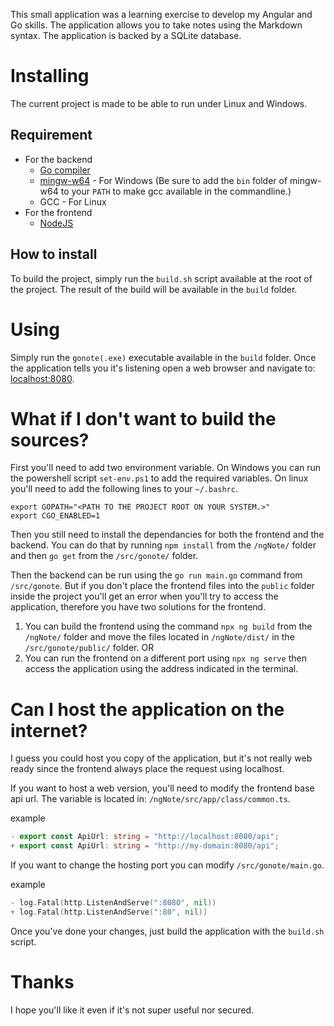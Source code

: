 This small application was a learning exercise to develop my Angular and Go skills.
The application allows you to take notes using the Markdown syntax.
The application is backed by a SQLite database.

# Installing 

The current project is made to be able to run under Linux and Windows.

## Requirement

* For the backend
    * [Go compiler](https://golang.org/dl/)
    * [mingw-w64](https://sourceforge.net/projects/mingw-w64/files/Toolchains%20targetting%20Win32/Personal%20Builds/mingw-builds/installer/mingw-w64-install.exe/download) - For Windows (Be sure to add the `bin` folder of mingw-w64 to your `PATH` to make gcc available in the commandline.)
    * GCC - For Linux
* For the frontend
    * [NodeJS](https://nodejs.org/en/)

## How to install

To build the project, simply run the `build.sh` script available at the root of the project.
The result of the build will be available in the `build` folder.

# Using

Simply run the `gonote(.exe)` executable available in the `build` folder.
Once the application tells you it's listening open a web browser and navigate to: [localhost:8080](http://localhost:8080/).

# What if I don't want to build the sources?

First you'll need to add two environment variable. On Windows you can run the powershell script `set-env.ps1` to add the required variables. On linux you'll need to add the following lines to your `~/.bashrc`.

```
export GOPATH="<PATH TO THE PROJECT ROOT ON YOUR SYSTEM.>"
export CGO_ENABLED=1
```

Then you still need to install the dependancies for both the frontend and the backend.
You can do that by running `npm install` from the `/ngNote/` folder and then `go get` from the `/src/gonote/` folder.

Then the backend can be run using the `go run main.go` command from `/src/gonote`.
But if you don't place the frontend files into the `public` folder inside the project you'll get an error when you'll try to access the application, therefore you have two solutions for the frontend.

1. You can build the frontend using the command `npx ng build` from the `/ngNote/` folder and move the files located in `/ngNote/dist/` in the `/src/gonote/public/` folder. OR
2. You can run the frontend on a different port using `npx ng serve` then access the application using the address indicated in the terminal.

# Can I host the application on the internet?

I guess you could host you copy of the application, but it's not really web ready since the frontend always place the request using localhost.

If you want to host a web version, you'll need to modify the frontend base api url. The variable is located in: `/ngNote/src/app/class/common.ts`.

example
```ts
- export const ApiUrl: string = "http://localhost:8080/api";
+ export const ApiUrl: string = "http://my-domain:8080/api";
```

If you want to change the hosting port you can modify `/src/gonote/main.go`.

example
```go
- log.Fatal(http.ListenAndServe(":8080", nil))
+ log.Fatal(http.ListenAndServe(":80", nil))
```

Once you've done your changes, just build the application with the `build.sh` script.

# Thanks

I hope you'll like it even if it's not super useful nor secured.
